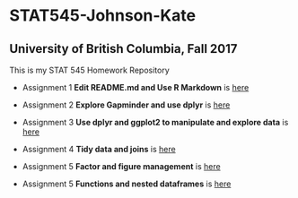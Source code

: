 # STAT545-Johnson-Kate
## University of British Columbia, Fall 2017

This is my STAT 545 Homework Repository

- Assignment 1 **Edit README.md and Use R Markdown** is [here](https://github.com/KateJohnson/STAT545-hw-Johnson-Kate/tree/master/hw01_GitHub_test_drive)

- Assignment 2 **Explore Gapminder and use dplyr** is [here](https://github.com/KateJohnson/STAT545-hw-Johnson-Kate/blob/master/hw02-Dplyr/Gapminder_exploration.md)

- Assignment 3 **Use dplyr and ggplot2 to manipulate and explore data** is [here](https://github.com/KateJohnson/STAT545-hw-Johnson-Kate/blob/master/hw03-Dplyr_ggplot/Gapminder_exploration_cont.md)

- Assignment 4 **Tidy data and joins** is [here](https://github.com/KateJohnson/STAT545-hw-Johnson-Kate/blob/master/hw04-Merges_joins/Gapminder_merges_joins.md)

- Assignment 5 **Factor and figure management** is [here](https://github.com/KateJohnson/STAT545-hw-Johnson-Kate/blob/master/hw05-Factors/Factor_figure_management.md)

- Assignment 5 **Functions and nested dataframes** is [here]()
